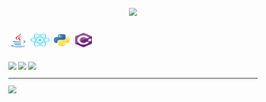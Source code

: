 <p align=center>
  <a href="https://discord.com/users/946921898409857056"><img src="https://lanyard-profile-readme.vercel.app/api/946921898409857056" width=45%></a>
</p>

<div align="center">
  <!-- <img height="180em" src="https://github-readme-stats.vercel.app/api?username=imtwoz&show_icons=true&theme=dark&include_all_commits=true&count_private=true"/> -->
  <!-- <img height="180em" src="https://github-readme-stats.vercel.app/api/top-langs/?username=imtwoz&layout=compact&langs_count=7&theme=dark"/> -->
</div>

<div style="display: inline_block"><br>
  <img align="center" alt="Java" height="30" width="40" src="https://raw.githubusercontent.com/devicons/devicon/1119b9f84c0290e0f0b38982099a2bd027a48bf1/icons/java/java-original.svg">
  <img align="center" alt="React" height="30" width="40" src="https://raw.githubusercontent.com/devicons/devicon/master/icons/react/react-original.svg">
  <img align="center" alt="Python" height="30" width="40" src="https://raw.githubusercontent.com/devicons/devicon/master/icons/python/python-original.svg">
  <img align="center" alt="C#" height="30" width="40" src="https://raw.githubusercontent.com/devicons/devicon/master/icons/csharp/csharp-original.svg">
</div>
  
  ##
 
<div> 
  <a href="https://www.youtube.com/channel/UCFH-tE1zCpy-sPpgjryTKzQ" target="_blank"><img src="https://img.shields.io/badge/YouTube-FF0000?style=for-the-badge&logo=youtube&logoColor=white" target="_blank"></a>
 	<a href="https://www.twitch.tv/justtwoz" target="_blank"><img src="https://img.shields.io/badge/Twitch-9146FF?style=for-the-badge&logo=twitch&logoColor=white" target="_blank"></a>
 <a href="https://discord.gg/M87zG9yEfX" target="_blank"><img src="https://img.shields.io/badge/Discord-7289DA?style=for-the-badge&logo=discord&logoColor=white" target="_blank"></a> 
 
 <!-- ![Snake animation](https://github.com/rafaballerini/rafaballerini/blob/output/github-contribution-grid-snake.svg) -->
 
</div>

---

<img height="180em" src="https://github-readme-stats.vercel.app/api?username=itsjaof&theme=midnight-purple&show_icons=true&count_private=true)](https://github.com/imtwoz"/>
